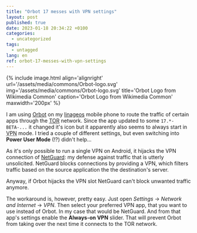 ```yaml
---
title: "Orbot 17 messes with VPN settings"
layout: post
published: true
date: 2023-01-18 20:34:22 +0100
categories:
  - uncategorized
tags:
  - untagged
lang: en
ref: orbot-17-messes-with-vpn-settings
---
```


{% include image.html align='alignright' url='/assets/media/commons/Orbot-logo.svg' img='/assets/media/commons/Orbot-logo.svg' title='Orbot Logo from Wikimedia Common' caption='Orbot Logo from Wikimedia Common' maxwidth='200px' %}

I am using [Orbot]() on my [linageos]() mobile phone to route the traffic of certain apps through the [TOR]() network.
Since the app updated to some `17.*-BETA-...` it changed it's icon but it apparently also seems to always start in  <abbr title="virtual private network">VPN</abbr> mode.
I tried a couple of different settings, but even switching into **Power User Mode** (!?) didn't help...

As it's only possible to run a single VPN on Android, it hijacks the VPN connection of [NetGuard](): my defense against traffic that is utterly unsolicited.
NetGuard blocks connections by providing a VPN, which filters traffic based on the source application the the destination's server.

Anyway, if Orbot hijacks the VPN slot NetGuard can't block unwanted traffic anymore.

The workaround is, however, pretty easy.
Just open *Settings* -> *Network and Internet* -> *VPN*.
Then select your preferred VPN app, that you want to use instead of Orbot.
In my case that would be NetGuard.
And from that app's settings enable the **Always-on VPN** slider.
That will prevent Orbot from taking over the next time it connects to the TOR network.





